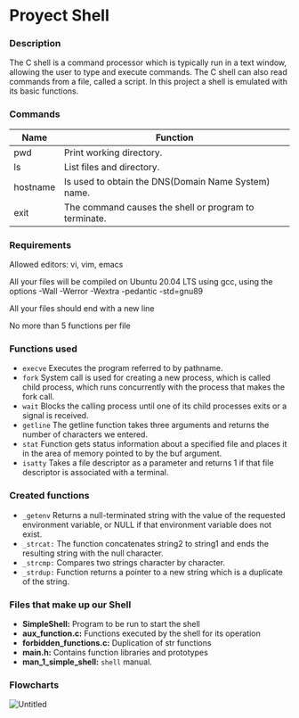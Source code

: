 # Proyect Shell

### Description
The C shell is a command processor which is typically run in a text window, allowing the user to type and execute commands. The C shell can also read commands from a file, called a script. In this project a shell is emulated with its basic functions.

### Commands

| Name | Function |
| --- | --- |
| pwd | Print working directory. |
| ls | List files and directory. |
| hostname | Is used to obtain the DNS(Domain Name System) name. |
| exit | The command causes the shell or program to terminate. |

### Requirements
Allowed editors: vi, vim, emacs

All your files will be compiled on Ubuntu 20.04 LTS using gcc, using the options -Wall -Werror -Wextra -pedantic -std=gnu89

All your files should end with a new line

No more than 5 functions per file

### Functions used
- ``execve`` Executes the program referred to by pathname.
- ``fork`` System call is used for creating a new process, which is called child process, which runs concurrently with the process that makes the fork call. 
- ``wait`` Blocks the calling process until one of its child processes exits or a signal is received.
- ``getline`` The getline function takes three arguments and returns the number of characters we entered.
- ``stat`` Function gets status information about a specified file and places it in the area of memory pointed to by the buf argument.
- ``isatty`` Takes a file descriptor as a parameter and returns 1 if that file descriptor is associated with a terminal.

### Created functions
- ``_getenv`` Returns a null-terminated string with the value of the requested environment variable, or NULL if that environment variable does not exist.
- ``_strcat:`` The function concatenates string2 to string1 and ends the resulting string with the null character.
- ``_strcmp:`` Compares two strings character by character.
- ``_strdup:`` Function returns a pointer to a new string which is a duplicate of the string.

### Files that make up our Shell
- **SimpleShell:** Program to be run to start the shell
- **aux_function.c:** Functions executed by the shell for its operation
- **forbidden_functions.c:** Duplication of str functions
- **main.h:** Contains function libraries and prototypes
- **man_1_simple_shell:** ``shell`` manual.

### Flowcharts
![Untitled](https://user-images.githubusercontent.com/44532670/207222293-7af67bce-0a65-478b-9c9f-3271d0d53808.jpg)
